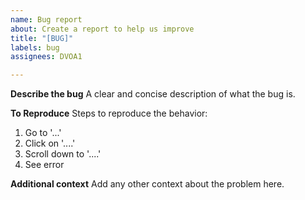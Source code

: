 ```yaml
---
name: Bug report
about: Create a report to help us improve
title: "[BUG]"
labels: bug
assignees: DVOA1

---
```


**Describe the bug**
A clear and concise description of what the bug is.

**To Reproduce**
Steps to reproduce the behavior:
1. Go to '...'
2. Click on '....'
3. Scroll down to '....'
4. See error

**Additional context**
Add any other context about the problem here.
